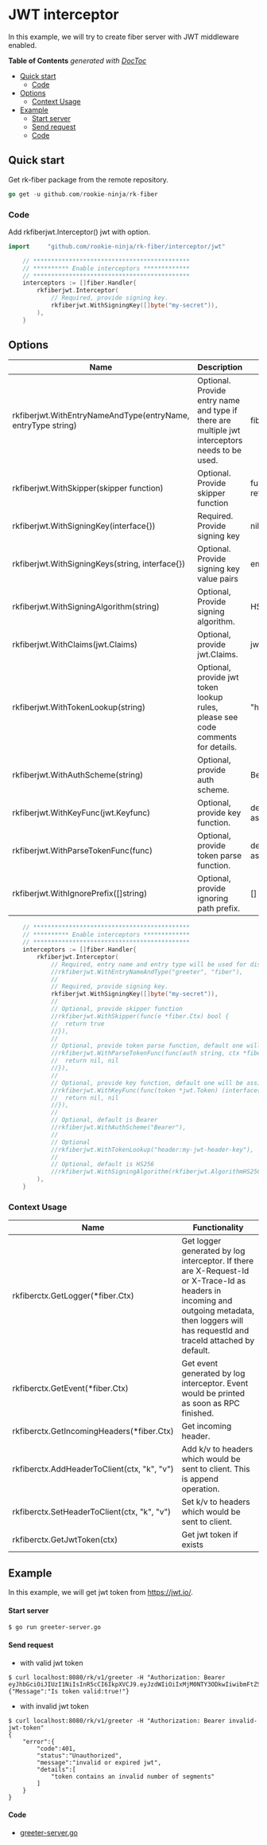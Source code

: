 # JWT interceptor
In this example, we will try to create fiber server with JWT middleware enabled.

<!-- START doctoc generated TOC please keep comment here to allow auto update -->
<!-- DON'T EDIT THIS SECTION, INSTEAD RE-RUN doctoc TO UPDATE -->
**Table of Contents**  *generated with [DocToc](https://github.com/thlorenz/doctoc)*

- [Quick start](#quick-start)
  - [Code](#code)
- [Options](#options)
  - [Context Usage](#context-usage)
- [Example](#example)
    - [Start server](#start-server)
    - [Send request](#send-request)
    - [Code](#code-1)

<!-- END doctoc generated TOC please keep comment here to allow auto update -->

## Quick start
Get rk-fiber package from the remote repository.

```go
go get -u github.com/rookie-ninja/rk-fiber
```

### Code
Add rkfiberjwt.Interceptor() jwt with option.

```go
import     "github.com/rookie-ninja/rk-fiber/interceptor/jwt"
```
```go
    // ********************************************
    // ********** Enable interceptors *************
    // ********************************************
	interceptors := []fiber.Handler{
		rkfiberjwt.Interceptor(
			// Required, provide signing key.
			rkfiberjwt.WithSigningKey([]byte("my-secret")),
		),
    }
```

## Options
| Name | Description | Default Values |
| ---- | ---- | ---- |
| rkfiberjwt.WithEntryNameAndType(entryName, entryType string) | Optional. Provide entry name and type if there are multiple jwt interceptors needs to be used. | fiber, fiber |
| rkfiberjwt.WithSkipper(skipper function) | Optional. Provide skipper function | function always returns false |
| rkfiberjwt.WithSigningKey(interface{}) | Required. Provide signing key | nil |
| rkfiberjwt.WithSigningKeys(string, interface{}) | Optional. Provide signing key value pairs | empty |
| rkfiberjwt.WithSigningAlgorithm(string) | Optional, Provide signing algorithm. | HS256 |
| rkfiberjwt.WithClaims(jwt.Claims) | Optional, provide jwt.Claims. | jwt.MapClaims{} |
| rkfiberjwt.WithTokenLookup(string) | Optional, provide jwt token lookup rules, please see code comments for details. | "header:Authorization" |
| rkfiberjwt.WithAuthScheme(string) | Optional, provide auth scheme. | Bearer |
| rkfiberjwt.WithKeyFunc(jwt.Keyfunc) | Optional, provide key function. | default function will be assigned. |
| rkfiberjwt.WithParseTokenFunc(func) | Optional, provide token parse function. | default function will be assigned. | 
| rkfiberjwt.WithIgnorePrefix([]string) | Optional, provide ignoring path prefix. | [] |

```go
    // ********************************************
    // ********** Enable interceptors *************
    // ********************************************
	interceptors := []fiber.Handler{
		rkfiberjwt.Interceptor(
			// Required, entry name and entry type will be used for distinguishing interceptors. Recommended.
			//rkfiberjwt.WithEntryNameAndType("greeter", "fiber"),
			//
			// Required, provide signing key.
			rkfiberjwt.WithSigningKey([]byte("my-secret")),
			//
			// Optional, provide skipper function
			//rkfiberjwt.WithSkipper(func(e *fiber.Ctx) bool {
			//	return true
			//}),
			//
			// Optional, provide token parse function, default one will be assigned.
			//rkfiberjwt.WithParseTokenFunc(func(auth string, ctx *fiber.Ctx) (*jwt.Token, error) {
			//	return nil, nil
			//}),
			//
			// Optional, provide key function, default one will be assigned.
			//rkfiberjwt.WithKeyFunc(func(token *jwt.Token) (interface{}, error) {
			//	return nil, nil
			//}),
			//
			// Optional, default is Bearer
			//rkfiberjwt.WithAuthScheme("Bearer"),
			//
			// Optional
			//rkfiberjwt.WithTokenLookup("header:my-jwt-header-key"),
			//
			// Optional, default is HS256
			//rkfiberjwt.WithSigningAlgorithm(rkfiberjwt.AlgorithmHS256),
		),
    }
```

### Context Usage
| Name | Functionality |
| ------ | ------ |
| rkfiberctx.GetLogger(*fiber.Ctx) | Get logger generated by log interceptor. If there are X-Request-Id or X-Trace-Id as headers in incoming and outgoing metadata, then loggers will has requestId and traceId attached by default. |
| rkfiberctx.GetEvent(*fiber.Ctx) | Get event generated by log interceptor. Event would be printed as soon as RPC finished. |
| rkfiberctx.GetIncomingHeaders(*fiber.Ctx) | Get incoming header. |
| rkfiberctx.AddHeaderToClient(ctx, "k", "v") | Add k/v to headers which would be sent to client. This is append operation. |
| rkfiberctx.SetHeaderToClient(ctx, "k", "v") | Set k/v to headers which would be sent to client. |
| rkfiberctx.GetJwtToken(ctx) | Get jwt token if exists |

## Example
In this example, we will get jwt token from https://jwt.io/.

#### Start server
```shell script
$ go run greeter-server.go
```

#### Send request
- with valid jwt token

```shell script
$ curl localhost:8080/rk/v1/greeter -H "Authorization: Bearer eyJhbGciOiJIUzI1NiIsInR5cCI6IkpXVCJ9.eyJzdWIiOiIxMjM0NTY3ODkwIiwibmFtZSI6IkpvaG4gRG9lIiwiaWF0IjoxNTE2MjM5MDIyfQ.EpM5XBzTJZ4J8AfoJEcJrjth8pfH28LWdjLo90sYb9g"
{"Message":"Is token valid:true!"}
```

- with invalid jwt token

```shell script
$ curl localhost:8080/rk/v1/greeter -H "Authorization: Bearer invalid-jwt-token"
{
    "error":{
        "code":401,
        "status":"Unauthorized",
        "message":"invalid or expired jwt",
        "details":[
            "token contains an invalid number of segments"
        ]
    }
}
```

#### Code

- [greeter-server.go](greeter-server.go)
